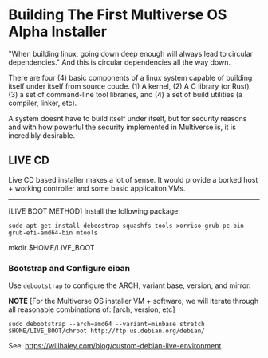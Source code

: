 # Building The First Multiverse OS Alpha Installer 

"When building linux, going down deep enough will always lead to circular dependencies." And this is circular dependencies all the way down.

There are four (4) basic components of a linux system capable of building itself under itself from source coude. (1) A kernel, (2) A C library (or Rust), (3) a set of command-line tool libraries, and (4) a set of build utilities (a compiler, linker, etc). 

A system doesnt have to build itself under itself, but for security reasons and with how powerful the security implemented in Multiverse is, it is incredibly desirable. 

## LIVE CD

Live CD based installer makes a lot of sense. It would provide a borked host + working controller and some basic applicaiton VMs. 
____________________________
[LIVE BOOT METHOD]
Install the following package:

`sudo apt-get install deboostrap squashfs-tools xorriso grub-pc-bin grub-efi-amd64-bin mtools`


mkdir $HOME/LIVE_BOOT

### Bootstrap and Configure eiban

Use `debootstrap` to configure the ARCH, variant base, version, and mirror. 

**NOTE** [For the Multiverse OS installer VM + software, we will iterate through all reasonable combinations of: [arch, version, etc]

`sudo debootstrap --arch=amd64 --variant=minbase stretch $HOME/LIVE_BOOT/chroot http://ftp.us.debian.org/debian/`


See: https://willhaley.com/blog/custom-debian-live-environment





